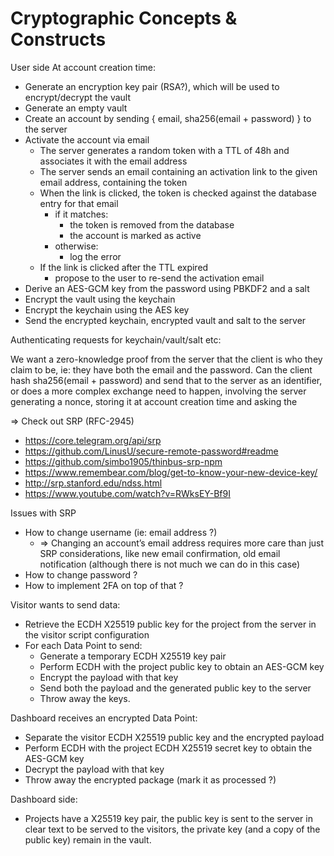 # Cryptographic Concepts & Constructs

User side
At account creation time:

- Generate an encryption key pair (RSA?), which will be used to encrypt/decrypt the vault
- Generate an empty vault
- Create an account by sending { email, sha256(email + password) } to the server
- Activate the account via email
  - The server generates a random token with a TTL of 48h and associates it with the email address
  - The server sends an email containing an activation link to the given email address, containing the token
  - When the link is clicked, the token is checked against the database entry for that email
    - if it matches:
      - the token is removed from the database
      - the account is marked as active
    - otherwise:
      - log the error
  - If the link is clicked after the TTL expired
    - propose to the user to re-send the activation email
- Derive an AES-GCM key from the password using PBKDF2 and a salt
- Encrypt the vault using the keychain
- Encrypt the keychain using the AES key
- Send the encrypted keychain, encrypted vault and salt to the server

Authenticating requests for keychain/vault/salt etc:

We want a zero-knowledge proof from the server that the client is who they claim to be, ie: they have both the email and the password.
Can the client hash sha256(email + password) and send that to the server as an identifier, or does a more complex exchange need to happen,
involving the server generating a nonce, storing it at account creation time and asking the

=> Check out SRP (RFC-2945)

- https://core.telegram.org/api/srp
- https://github.com/LinusU/secure-remote-password#readme
- https://github.com/simbo1905/thinbus-srp-npm
- https://www.remembear.com/blog/get-to-know-your-new-device-key/
- http://srp.stanford.edu/ndss.html
- https://www.youtube.com/watch?v=RWksEY-Bf9I

Issues with SRP

- How to change username (ie: email address ?)
  - => Changing an account’s email address requires more care than just SRP considerations, like new email confirmation, old email notification (although there is not much we can do in this case)
- How to change password ?
- How to implement 2FA on top of that ?

Visitor wants to send data:

- Retrieve the ECDH X25519 public key for the project from the server in the visitor script configuration
- For each Data Point to send:
  - Generate a temporary ECDH X25519 key pair
  - Perform ECDH with the project public key to obtain an AES-GCM key
  - Encrypt the payload with that key
  - Send both the payload and the generated public key to the server
  - Throw away the keys.

Dashboard receives an encrypted Data Point:

- Separate the visitor ECDH X25519 public key and the encrypted payload
- Perform ECDH with the project ECDH X25519 secret key to obtain the AES-GCM key
- Decrypt the payload with that key
- Throw away the encrypted package (mark it as processed ?)

Dashboard side:

- Projects have a X25519 key pair, the public key is sent to the server in clear text to be served to the visitors, the private key (and a copy of the public key) remain in the vault.
